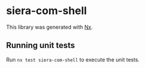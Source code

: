 # siera-com-shell

This library was generated with [Nx](https://nx.dev).

## Running unit tests

Run `nx test siera-com-shell` to execute the unit tests.
